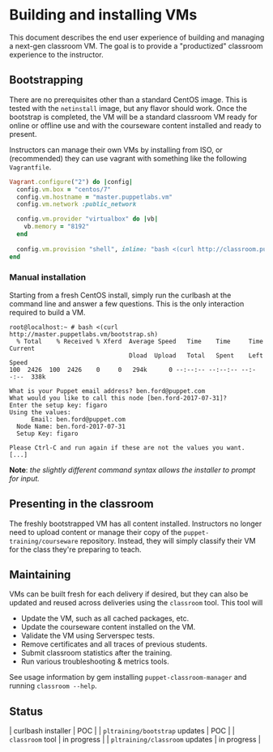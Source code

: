 # Building and installing VMs

This document describes the end user experience of building and managing a
next-gen classroom VM. The goal is to provide a "productized" classroom
experience to the instructor.


## Bootstrapping

There are no prerequisites other than a standard CentOS image. This is tested
with the `netinstall` image, but any flavor should work. Once the bootstrap
is completed, the VM will be a standard classroom VM ready for online or offline
use and with the courseware content installed and ready to present.

Instructors can manage their own VMs by installing from ISO, or (recommended)
they can use vagrant with something like the following `Vagrantfile`.

``` Ruby
Vagrant.configure("2") do |config|
  config.vm.box = "centos/7"
  config.vm.hostname = "master.puppetlabs.vm"
  config.vm.network :public_network

  config.vm.provider "virtualbox" do |vb|
    vb.memory = "8192"
  end
 
  config.vm.provision "shell", inline: "bash <(curl http://classroom.puppet.com/bootstrap.sh) -u you@puppet.com -k figaro"
end
```


### Manual installation

Starting from a fresh CentOS install, simply run the curlbash at the command line
and answer a few questions. This is the only interaction required to build a VM.

```
root@localhost:~ # bash <(curl http://master.puppetlabs.vm/bootstrap.sh)
  % Total    % Received % Xferd  Average Speed   Time    Time     Time  Current
                                 Dload  Upload   Total   Spent    Left  Speed
100  2426  100  2426    0     0   294k      0 --:--:-- --:--:-- --:--:--  338k

What is your Puppet email address? ben.ford@puppet.com
What would you like to call this node [ben.ford-2017-07-31]?
Enter the setup key: figaro
Using the values:
      Email: ben.ford@puppet.com
  Node Name: ben.ford-2017-07-31
  Setup Key: figaro

Please Ctrl-C and run again if these are not the values you want.
[...]
```

**Note**: *the slightly different command syntax allows the installer to prompt for input.*


## Presenting in the classroom

The freshly bootstrapped VM has all content installed. Instructors no longer need
to upload content or manage their copy of the `puppet-training/courseware` repository.
Instead, they will simply classify their VM for the class they're preparing to teach.


## Maintaining

VMs can be built fresh for each delivery if desired, but they can also be updated
and reused across deliveries using the `classroom` tool. This tool will

* Update the VM, such as all cached packages, etc.
* Update the courseware content installed on the VM.
* Validate the VM using Serverspec tests.
* Remove certificates and all traces of previous students.
* Submit classroom statistics after the training.
* Run various troubleshooting & metrics tools.

See usage information by gem installing `puppet-classroom-manager` and running `classroom --help`.


## Status

| curlbash installer                | POC         |
| `pltraining/bootstrap` updates    | POC         |
| `classroom` tool                  | in progress |
| `pltraining/classroom` updates    | in progress |
